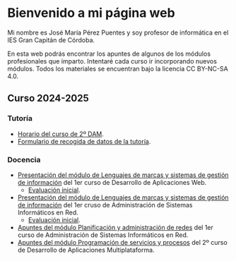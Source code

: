 # Bienvenido a mi página web

Mi nombre es José María Pérez Puentes y soy profesor de informática en el IES Gran Capitán de Córdoba.

En esta web podrás encontrar los apuntes de algunos de los módulos profesionales que imparto. Intentaré cada curso ir incorporando nuevos módulos. Todos los materiales se encuentran bajo la licencia CC BY-NC-SA 4.0. 

## Curso 2024-2025

### Tutoría

* [Horario del curso de 2º DAM](assets/files/horario.pdf).
* [Formulario de recogida de datos de la tutoría](https://forms.gle/bDMAQNrT4D1tQLE87).

### Docencia

* [Presentación del módulo de Lenguajes de marcas y sistemas de gestión de información](assets/files/Presentación_LMSGI_DAW.pdf) del 1er curso de Desarrollo de Aplicaciones Web.
    * [Evaluación inicial](https://forms.gle/ZRAfA63HXZiS7cCU6).
    <!-- * [Apuntes Unidad 1](assets/files/UD1.pdf). -->
* [Presentación del módulo de Lenguajes de marcas y sistemas de gestión de información](assets/files/Presentación_LMSGI_ASIR.pdf) del 1er cruso de Administración de Sistemas Informáticos en Red.
    * [Evaluación inicial](https://forms.gle/ZRAfA63HXZiS7cCU6).
* [Apuntes del módulo Planificación y administración de redes](https://joperpu.github.io/par2425/) del 1er curso de Administración de Sistemas Informáticos en Red.
* [Apuntes del módulo Programación de servicios y procesos](https://joperpu.github.io/psp2425/) del 2º curso de Desarrollo de Aplicaciones Multiplataforma.